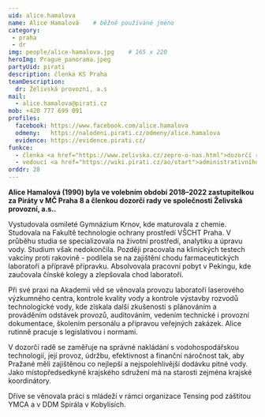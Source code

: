 ```yaml
---
uid: alice.hamalova
name: Alice Hamalová	# běžně používáné jméno
category:
 - praha
 - dr
img: people/alice-hamalova.jpg    # 165 x 220
heroImg: Prague_panorama.jpeg
partyUid: pirati
description: členka KS Praha
teamDescription:
  dr: Želivská provozní, a.s
mail:
  - alice.hamalova@pirati.cz
mob: +420 777 699 091
profiles:
  facebook: https://www.facebook.com/alice.hamalova
  odmeny:   https://nalodeni.pirati.cz/odmeny/alice.hamalova
  evidence: https://evidence.pirati.cz/
funkce:
  - členka <a href="https://www.zelivska.cz/zepro-o-nas.html">dozorčí rady Želivské provozní a.s</a>
  - vedoucí <a href="https://wiki.pirati.cz/ao/start">administrativního odboru Pirátů</a>
orddr: 28
---
```


**Alice Hamalová (1990) byla ve volebním období 2018–2022 zastupitelkou za Piráty v MČ Praha 8 a členkou dozorčí rady ve společnosti Želivská provozní, a.s..**

Vystudovala osmileté Gymnázium Krnov, kde maturovala z chemie. Studovala na Fakultě technologie ochrany prostředí VŠCHT Praha. V průběhu studia se specializovala na životní prostředí, analytiku a úpravu vody. Studium však nedokončila. Později pracovala na klinických testech vakcíny proti rakovině - podílela se na zajištění chodu farmaceutických laboratoří a přípravě přípravku. Absolvovala pracovní pobyt v Pekingu, kde zaučovala čínské kolegy a zlepšovala chod laboratoří.

Při své praxi na Akademii věd se věnovala provozu laboratoří laserového výzkumného centra, kontrole kvality vody a kontrole výstavby rozvodů technologické vody, kde získala další zkušenosti s plánováním a prováděním odstávek provozů, auditováním, vedením technické i provozní dokumentace, školením personálu a přípravou veřejných zakázek. Alice rutinně pracuje s legislativou i normami.

V dozorčí radě se zaměřuje na správné nakládání s vodohospodářskou technologií, její provoz, údržbu, efektivnost a finanční náročnost tak, aby Pražané měli zajištěnou co nejlepší a nejspolehlivější dodávku pitné vody. Jako místopředsedkyně krajského sdružení má na starosti zejména krajské koordinátory.

Dříve se věnovala práci s mládeží v rámci organizace Tensing pod záštitou YMCA a v DDM Spirála v Kobylisích.
